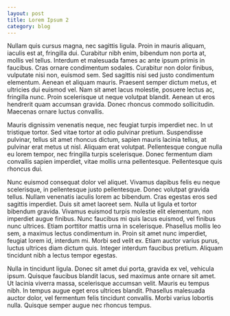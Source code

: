 ```yaml
---
layout: post
title: Lorem Ipsum 2
category: blog
---
```


Nullam quis cursus magna, nec sagittis ligula. Proin in mauris aliquam, iaculis est at, fringilla dui. Curabitur nibh enim, bibendum non porta at, mollis vel tellus. Interdum et malesuada fames ac ante ipsum primis in faucibus. Cras ornare condimentum sodales. Curabitur non dolor finibus, vulputate nisi non, euismod sem. Sed sagittis nisi sed justo condimentum elementum. Aenean et aliquam mauris. Praesent semper dictum metus, et ultricies dui euismod vel. Nam sit amet lacus molestie, posuere lectus ac, fringilla nunc. Proin scelerisque ut neque volutpat blandit. Aenean ut eros hendrerit quam accumsan gravida. Donec rhoncus commodo sollicitudin. Maecenas ornare luctus convallis.

Mauris dignissim venenatis neque, nec feugiat turpis imperdiet nec. In ut tristique tortor. Sed vitae tortor at odio pulvinar pretium. Suspendisse pulvinar, tellus sit amet rhoncus dictum, sapien mauris lacinia tellus, at pulvinar erat metus ut nisl. Aliquam erat volutpat. Pellentesque congue nulla eu lorem tempor, nec fringilla turpis scelerisque. Donec fermentum diam convallis sapien imperdiet, vitae mollis urna pellentesque. Pellentesque quis rhoncus dui.

Nunc euismod consequat dolor vel aliquet. Vivamus dapibus felis eu neque scelerisque, in pellentesque justo pellentesque. Donec volutpat gravida tellus. Nullam venenatis iaculis lorem ac bibendum. Cras egestas eros sed sagittis imperdiet. Duis sit amet laoreet sem. Nulla ut ligula et tortor bibendum gravida. Vivamus euismod turpis molestie elit elementum, non imperdiet augue finibus. Nunc faucibus mi quis lacus euismod, vel finibus nunc ultrices. Etiam porttitor mattis urna in scelerisque. Phasellus mollis leo sem, a maximus lectus condimentum in. Proin sit amet nunc imperdiet, feugiat lorem id, interdum mi. Morbi sed velit ex. Etiam auctor varius purus, luctus ultrices diam dictum quis. Integer interdum faucibus pretium. Aliquam tincidunt nibh a lectus tempor egestas.

Nulla in tincidunt ligula. Donec sit amet dui porta, gravida ex vel, vehicula ipsum. Quisque faucibus blandit lacus, sed maximus ante ornare sit amet. Ut lacinia viverra massa, scelerisque accumsan velit. Mauris eu tempus nibh. In tempus augue eget eros ultrices blandit. Phasellus malesuada auctor dolor, vel fermentum felis tincidunt convallis. Morbi varius lobortis nulla. Quisque semper augue nec rhoncus tempus.